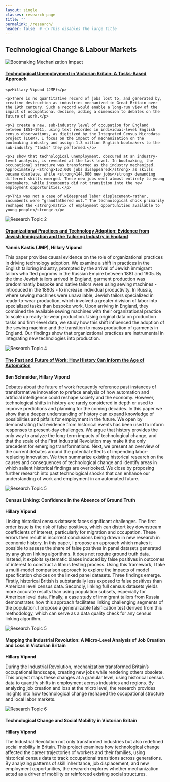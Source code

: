 ```yaml
---
layout: single
classes: research-page
title: ""
permalink: /research/
header: false  # 👈 This disables the large title
---
```


## Technological Change & Labour Markets  
<!-- Research Entry 1 -->
<div class="research-entry">

  <div class="research-image">
    <img src="/assets/images/AreaGraph.jpg" alt="Bootmaking Mechanization Impact">
  </div>

  <div class="research-text">
    <h4><a href="https://github.com/HillaryVipond/Dissertation"><strong>Technological Unemployment in Victorian Britain: A Tasks-Based Approach</strong></a> </h4>

    <p>Hillary Vipond (JMP)</p>

    <p>There is no quantitative record of jobs lost to, and generated by, creative destruction as industries mechanized in Great Britain over the 19th century. Such a record would enable a long-run view of the impact of occupational decline, adding a dimension to debates on the future of work.</p>

    <p>I create a new, sub-industry level of occupation for England between 1851–1911, using text recorded in individual-level English census observations, as digitized by the Integrated Census Microdata project (ICeM). I focus on the impact of mechanization on the bootmaking industry and assign 1.3 million English bootmakers to the sub-industry "tasks" they performed.</p>

    <p>I show that technological unemployment, obscured at an industry-level analysis, is revealed at the task level. In bootmaking, the occupational structure was transformed as the industry mechanized. Approximately <strong>152,000 jobs disappeared</strong> as skills became obsolete, while <strong>144,000 new jobs</strong> demanding different skills emerged. These new jobs went almost entirely to young bootmakers, while incumbents did not transition into the new employment opportunities.</p>

    <p>This was not a case of widespread labor displacement—rather, incumbents were "grandfathered out." The technological shock primarily reshaped the <strong>matrix of employment opportunities available to young people</strong>.</p>
  </div>

</div>


<!-- Research Entry 2 -->
<div class="research-entry">
  <div class="research-image">
    <img src="/assets/images/Immigration.jpg" alt="Research Topic 2">
  </div>
  <div class="research-text">
    <h4><a href="https://jkastis.github.io/yanniskastis/Kastis_JMP.pdf"><strong>Organizational Practices and Technology Adoption:
Evidence from Jewish Immigration and the Tailoring Industry in England</strong></a></h4>
    <p><strong>Yannis Kastis (JMP), Hillary Vipond</strong></p>
    <p>This paper provides causal evidence on the role of organizational practices in driving technology adoption. We examine a shift in practices in the English tailoring
industry, prompted by the arrival of Jewish immigrant tailors who fled pogroms in the Russian Empire between 1881 and 1905. By the time Jewish tailors arrived in
England, garment production was predominantly bespoke and native tailors were using sewing machines - introduced in the 1860s - to increase individual productivity. In Russia, where sewing machines were unavailable, Jewish tailors specialized in ready-to-wear production, which involved a greater division of labor into specialized tasks than bespoke work. Upon arriving in England, they combined the available sewing machines with their organizational practice to scale up ready-to-wear production. Using original data on production tasks and firm-level data, we study
how this shift influenced the adoption of the sewing machine and the transition to mass production of garments in England. Our findings show that organizational practices are instrumental in integrating new technologies into production.
 </p>
  </div>
</div>

<!-- Research Entry 3 -->
<div class="research-entry">
  <div class="research-image">
    <img src="/assets/images/cesifo1_wp10766.jpg" alt="Research Topic 4">
  </div>
  <div class="research-text">
    <h4><a href="https://www.cesifo.org/en/publications/2023/working-paper/past-and-future-work-how-history-can-inform-age-automation)4"><strong>The Past and Future of Work: How History Can Inform the Age of Automation </strong></a></h4>
    <p><strong>Ben Schneider, Hillary Vipond</strong></p>
    <p>Debates about the future of work frequently reference past instances of transformative innovation to preface analysis of how automation and artificial intelligence could reshape society and the economy. However, technological shifts in history are rarely considered in depth or used to improve predictions and planning for the coming decades. In this paper we show that a deeper understanding of history can expand knowledge of possibilities and pitfalls for employment in the future. We open by demonstrating that evidence from historical events has been used to inform responses to present-day challenges. We argue that history provides the only way to analyze the long-term impacts of technological change, and that the scale of the First Industrial Revolution may make it the only precedent for emerging transformations. Next, we present an overview of the current debates around the potential effects of impending labor-replacing innovation. We then summarize existing historical research on the causes and consequences of technological change and identify areas in which salient historical findings are overlooked. We close by proposing further research into past technological shocks that can enhance our understanding of work and employment in an automated future.</p>
  </div>
</div>


<!-- Research Entry 5 -->
<div class="research-entry">
  <div class="research-image">
    <img src="/assets/images/Linking.png" alt="Research Topic 5">
  </div>
  <div class="research-text">
    <h4><strong>Census Linking: Confidence in the Absence of Ground Truth</strong></h4>
    <p><strong>Hillary Vipond</strong></p>
    <p>
      Linking historical census datasets faces significant challenges. The first order issue is the
risk of false positives, which can distort key downstream coefficients of interest, particularly for migration and occupation. These errors then result in incorrect conclusions
being drawn in new research in economic history. In this paper, I propose an approach which makes it possible to assess the share of false positives in panel datasets generated
by any given linking algorithms. It does not require ground truth data. Instead, it exploits systematic biases induced by false positives in outcomes of interest to construct a
litmus testing process. Using this framework, I take a multi-model comparison approach to explore the impacts of model specification choices on the linked panel datasets. Three
findings emerge. Firstly, historical British is substantially less exposed to false positives than American level census data. Secondly, linking full census datasets yields more accurate
results than using population subsets, especially for American level data. Finally, a case study of immigrant tailors from Russia demonstrates how this approach facilitates
linking challenging segments of the population. I propose a generalizable falsification test derived from this methodology, which can serve as a data quality check for any census
linking algorithm.</p>
  </div>
</div>

<!-- Research Entry 5 -->
<div class="research-entry">
  <div class="research-image">
    <img src="../assets/images/Census.jpg" alt="Research Topic 5">
  </div>
  <div class="research-text">
    <h4><strong>Mapping the Industrial Revolution: A Micro-Level Analysis of Job Creation and Loss in Victorian Britain</strong></h4>
    <p><strong>Hillary Vipond</strong></p>
    <p>
      During the Industrial Revolution, mechanization transformed Britain’s occupational landscape, creating new jobs while rendering others obsolete. This project maps these changes at a granular level, using historical census data to quantify shifts in employment across industries and regions. By analyzing job creation and loss at the micro level, the research provides insights into how technological change reshaped the occupational structure and local labor markets.
    </p> <!-- ✅ Properly closed paragraph -->
  </div>
</div>

<!-- Research Entry 6 -->
<div class="research-entry">
  <div class="research-image">
    <img src="../assets/images/SonsPicture.png" alt="Research Topic 6">
  </div>
  <div class="research-text">
    <h4><strong>Technological Change and Social Mobility in Victorian Britain</strong></h4>
    <p><strong>Hillary Vipond</strong></p>
    <p>
      The Industrial Revolution not only transformed industries but also redefined social mobility in Britain. This project examines how technological change affected the career trajectories of workers and their families, using historical census data to track occupational transitions across generations. By analyzing patterns of skill inheritance, job displacement, and new employment opportunities, the research explores whether mechanization acted as a driver of mobility or reinforced existing social structures.
    </p> <!-- ✅ Properly closed paragraph -->
  </div>
</div>


